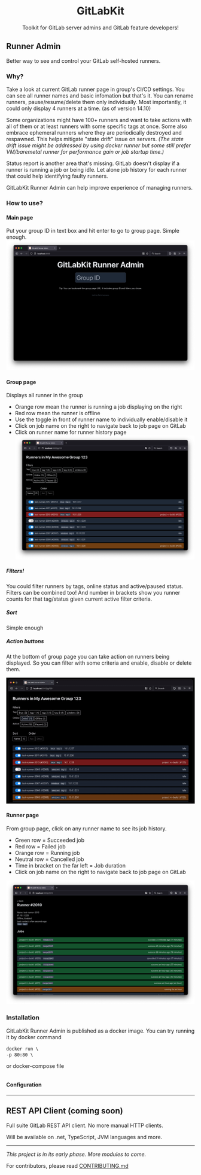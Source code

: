 <h1 align="center">GitLabKit</h1>
<p align="center">Toolkit for GitLab server admins and GitLab feature developers!</p>

## Runner Admin
Better way to see and control your GitLab self-hosted runners.

### Why?
Take a look at current GitLab runner page in group's CI/CD settings.
You can see all runner names and basic infomation but that's it.
You can rename runners, pause/resume/delete them only individually.
Most importantly, it could only display 4 runners at a time. (as of version 14.10)

Some organizations might have 100+ runners and want to take actions
with all of them or at least runners with some specific tags at once.
Some also embrace ephemeral runners where they are periodically destroyed and respawned. 
This helps mitigate "state drift" issue on servers.
*(The state drift issue might be addressed by using docker runner but some still prefer VM/baremetal runner
for performance gain or job startup time.)*

Status report is another area that's missing.
GitLab doesn't display if a runner is running a job or being idle.
Let alone job history for each runner that could help identifying faulty runners.

GitLabKit Runner Admin can help improve experience of managing runners.

### How to use?
#### Main page
Put your group ID in text box and hit enter to go to group page. Simple enough.
![main-page](/doc/images/main-page.png)

#### Group page
Displays all runner in the group
- Orange row mean the runner is running a job displaying on the right
- Red row mean the runner is offline
- Use the toggle in front of runner name to individually enable/disable it
- Click on job name on the right to navigate back to job page on GitLab
- Click on runner name for runner history page
![group-page](/doc/images/group-page.png)

##### Filters!
You could filter runners by tags, online status and active/paused status.
Filters can be combined too! 
And number in brackets show you runner counts for that tag/status given current active filter criteria.

##### Sort
Simple enough

##### Action buttons
At the bottom of group page you can take action on runners being displayed.
So you can filter with some criteria and enable, disable or delete them.

![group-page-in-action](/doc/images/group-page-in-action.gif)


#### Runner page
From group page, click on any runner name to see its job history.
- Green row = Succeeded job
- Red row = Failed job
- Orange row = Running job
- Neutral row = Cancelled job
- Time in bracket on the far left = Job duration
- Click on job name on the right to navigate back to job page on GitLab

![runner-page](/doc/images/runner-page.png)


### Installation
GitLabKit Runner Admin is published as a docker image.
You can try running it by docker command
```shell
docker run \
-p 80:80 \
```
or docker-compose file
```yaml
```
#### Configuration

---

## REST API Client (coming soon)
Full suite GitLab REST API client.
No more manual HTTP clients.

Will be available on .net, TypeScript, JVM languages and more.

---

*This project is in its early phase. More modules to come.*

For contributors, please read [CONTRIBUTING.md](CONTRIBUTING.md)